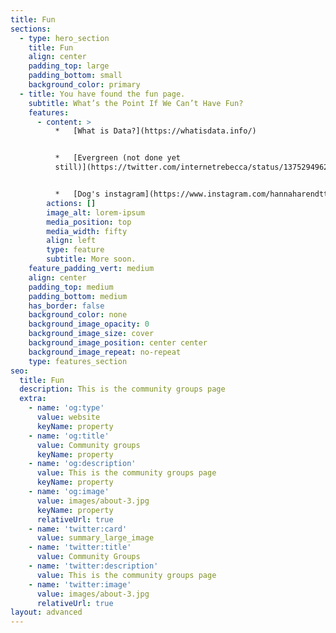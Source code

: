 ```yaml
---
title: Fun
sections:
  - type: hero_section
    title: Fun
    align: center
    padding_top: large
    padding_bottom: small
    background_color: primary
  - title: You have found the fun page.
    subtitle: What’s the Point If We Can’t Have Fun?
    features:
      - content: >
          *   [What is Data?](https://whatisdata.info/)


          *   [Evergreen (not done yet
          still)](https://twitter.com/internetrebecca/status/1375294962749730817?s=20)


          *   [Dog's instagram](https://www.instagram.com/hannaharendtthedog/)
        actions: []
        image_alt: lorem-ipsum
        media_position: top
        media_width: fifty
        align: left
        type: feature
        subtitle: More soon.
    feature_padding_vert: medium
    align: center
    padding_top: medium
    padding_bottom: medium
    has_border: false
    background_color: none
    background_image_opacity: 0
    background_image_size: cover
    background_image_position: center center
    background_image_repeat: no-repeat
    type: features_section
seo:
  title: Fun
  description: This is the community groups page
  extra:
    - name: 'og:type'
      value: website
      keyName: property
    - name: 'og:title'
      value: Community groups
      keyName: property
    - name: 'og:description'
      value: This is the community groups page
      keyName: property
    - name: 'og:image'
      value: images/about-3.jpg
      keyName: property
      relativeUrl: true
    - name: 'twitter:card'
      value: summary_large_image
    - name: 'twitter:title'
      value: Community Groups
    - name: 'twitter:description'
      value: This is the community groups page
    - name: 'twitter:image'
      value: images/about-3.jpg
      relativeUrl: true
layout: advanced
---
```

